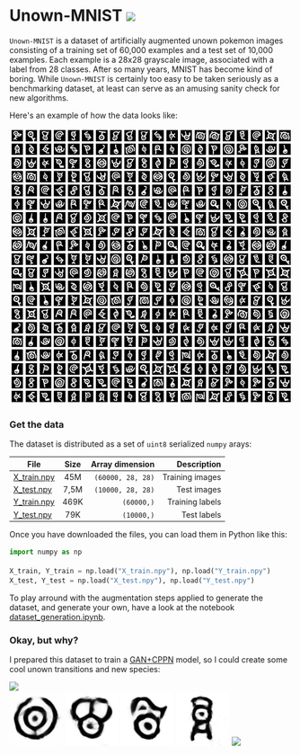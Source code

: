 
# Unown-MNIST  <img src="https://github.com/lopeLH/unown-mnist/blob/main/doc/transition.gif" width=70>

`Unown-MNIST` is a dataset of artificially augmented unown pokemon images consisting of a training set of 60,000 examples and a test set of 10,000 examples. Each example is a 28x28 grayscale image, associated with a label from 28 classes. After so many years, MNIST has become kind of boring. While `Unown-MNIST` is certainly too easy to be taken seriously as a benchmarking dataset, at least can serve as an amusing sanity check for new algorithms.

Here's an example of how the data looks like:

<img src="https://github.com/lopeLH/unown-mnist/blob/main/doc/examples.png">

### Get the data

The dataset is distributed as a set of `uint8` serialized `numpy` arays:

| File        | Size           | Array dimension  | Description  |
| ------------- |:-------------:| -----:|-----:|
| [X_train.npy](https://github.com/lopeLH/unown-mnist/blob/main/X_train.npy)    | 45M  | `(60000, 28, 28)` | Training images|
| [X_test.npy](https://github.com/lopeLH/unown-mnist/blob/main/X_test.npy)      | 7,5M  |  `(10000, 28, 28)`   | Test images  |
| [Y_train.npy](https://github.com/lopeLH/unown-mnist/blob/main/Y_train.npy) | 469K      |    `(60000,)` | Training labels|
| [Y_test.npy](https://github.com/lopeLH/unown-mnist/blob/main/Y_test.npy) | 79K      |    `(10000,)` |Test labels|

Once you have downloaded the files, you can load them in Python like this:

```python
import numpy as np

X_train, Y_train = np.load("X_train.npy"), np.load("Y_train.npy")
X_test, Y_test = np.load("X_test.npy"), np.load("Y_test.npy")
```

To play arround with the augmentation steps applied to generate the dataset, and generate your own, have a look at the notebook [dataset_generation.ipynb](https://github.com/lopeLH/unown-mnist/blob/main/dataset_generation.ipynb).

### Okay, but why?

I prepared this dataset to train a [GAN+CPPN](https://blog.otoro.net/2016/04/01/generating-large-images-from-latent-vectors/) model, so I could create some cool unown transitions and new species:

<img src="https://github.com/lopeLH/unown-mnist/blob/main/doc/transition.gif">

<div class="row">
<img src="https://github.com/lopeLH/unown-mnist/blob/main/doc/generated1.gif" width=95> 
<img src="https://github.com/lopeLH/unown-mnist/blob/main/doc/generated2.gif" width=95>
<img src="https://github.com/lopeLH/unown-mnist/blob/main/doc/generated3.gif" width=95>
<img src="https://github.com/lopeLH/unown-mnist/blob/main/doc/generated5.gif" width=95>
<img src="https://github.com/lopeLH/unown-mnist/blob/main/doc/generated6.gif" width=95>
</div>

